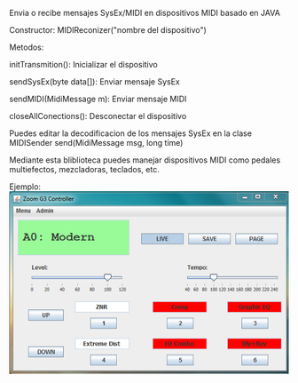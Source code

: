 Envia o recibe mensajes SysEx/MIDI en dispositivos MIDI basado en JAVA

Constructor: MIDIReconizer("nombre del dispositivo")

Metodos:

initTransmition(): Inicializar el dispositivo

sendSysEx(byte data[]): Enviar mensaje SysEx

sendMIDI(MidiMessage m): Enviar mensaje MIDI

closeAllConections(): Desconectar el dispositivo

Puedes editar la decodificacion de los mensajes SysEx en la clase MIDISender
send(MidiMessage msg, long time) 

Mediante esta bliblioteca puedes manejar dispositivos MIDI como pedales multiefectos, mezcladoras, teclados, etc.

Ejemplo:
![Screenshot](controller.png)
